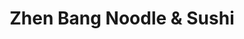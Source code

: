 ---
layout: place
title: "Zhen Bang Noodle & Sushi"
permalink: /new-jersey/atlantic-city/zhen-bang-noodle-sushi.html
stateAbbr: NJ
stateName: New Jersey
cityName: Atlantic City
seo:
  name: "Zhen Bang Noodle & Sushi"
  type: Restaurant
  links: https://www.theoceanac.com/restaurants/zhen-bang-noodle-sushi?utm_source=google&utm_medium=listing&utm_campaign=ocean+casino+resort+zhen+bang
description: "Warm, open-kitchen eatery offering Japanese ramen bowls alongside sushi & sashimi plates. Zhen Bang Noodle & Sushi serves delicious sushi in Atlantic City, New Jersey. Try fresh Japanese dishes for a great dining experience. Available for takeout, lunch, and dinner."
place_id: ChIJe7_FsRLvwIkRyOFKycJYfn0
photos:
  - name: >-
      places/ChIJe7_FsRLvwIkRyOFKycJYfn0/photos/AeeoHcJXBYVfCZ3ofmYLEk5WfKkgeNSBlFs1Uet-vt7_w590bCUmRqWFWt3juRsd1SDg8-EcwbxFvA_Y1im4iAaABjTi0XFovdNGAqrMFw35F8D5hx_8UVjLT4pIVny54iHfIR4gD5WAeO2K5Eztlebw0kQ0T7p7IezdMXSB2bC3FAppQtAta2JGlh7Xt5DQxgv-xLH1UMt64_ek7irCGco--OzMvaNnTSuup3lzVYf1UW9dhINNpstXcTrcKiU6gnKSMB6dmxuT5e81MOveVc-9GtPblVZjmyJbDcCs7eNEGDS1mg
    widthPx: 660
    heightPx: 440
    authorAttributions:
      - displayName: Zhen Bang Noodle & Sushi
        uri: https://maps.google.com/maps/contrib/102875963483847528184
        photoUri: >-
          https://lh3.googleusercontent.com/a-/ALV-UjXWRhIp_zp9YmcULkYm_7NCdtn8v3wB2H8PDrxE3Qrft-Az4Xo=s100-p-k-no-mo
    flagContentUri: >-
      https://www.google.com/local/imagery/report/?cb_client=maps_api_places.places_api&image_key=!1e10!2sAF1QipNt_VHTiJCvPg9nWhO1LPLEVz3n4EdOx4RpAfw-&hl=en-US
    googleMapsUri: >-
      https://www.google.com/maps/place//data=!3m4!1e2!3m2!1sAF1QipNt_VHTiJCvPg9nWhO1LPLEVz3n4EdOx4RpAfw-!2e10!4m2!3m1!1s0x89c0ef12b1c5bf7b:0x7d7e58c2c94ae1c8
  - name: >-
      places/ChIJe7_FsRLvwIkRyOFKycJYfn0/photos/AeeoHcKIS0rVBVSaGIrvoWFMTR-g639fG6MlRPchqOCUF_WAP7LrzX-8JkwKYSnSQJfN4OuHVHL7V0ZflG6wUYaKdONdbJjBMlUUjYgmLGA4tk4_-irBWTgToKc8y0c2JcmOD3oahQrUjRLY7o5d9IQIJCOE7IuIky4rJ0xl4GyK_GrIHCmbUOBU27RZYJWTiayr71F0LCUiFniFIYKP-1OmEOXpVvjImRGBO06dpzempOyXpcUrVoyjZjf3dYSyXQOwOxoDpFJn66BASOnMIYfJYPyABxjVqpVSYA9J_aN-hQFu_9UDzBz_uVXOcnfOkxpABuB42vzBS3awnmCJIJizwDjkN62m1Mmp3X3NmC8m3gdlGeoZzai953u0WkDNY-Lk-MyY_rwsGU-wNN1NcCYpedsGNGzo_g3Iv9i9t1rlzt_Y_zrI
    widthPx: 3600
    heightPx: 4800
    authorAttributions:
      - displayName: Mona
        uri: https://maps.google.com/maps/contrib/107049249436694200231
        photoUri: >-
          https://lh3.googleusercontent.com/a/ACg8ocKFkcBJqz-BV8hxJBCdMVrGkCTFNPeiO91bNeYLqI2ys_VkziE=s100-p-k-no-mo
    flagContentUri: >-
      https://www.google.com/local/imagery/report/?cb_client=maps_api_places.places_api&image_key=!1e10!2sCIHM0ogKEICAgMDImu2zoQE&hl=en-US
    googleMapsUri: >-
      https://www.google.com/maps/place//data=!3m4!1e2!3m2!1sCIHM0ogKEICAgMDImu2zoQE!2e10!4m2!3m1!1s0x89c0ef12b1c5bf7b:0x7d7e58c2c94ae1c8
  - name: >-
      places/ChIJe7_FsRLvwIkRyOFKycJYfn0/photos/AeeoHcLgv7FKAuX1b7CMdUoE496romV4eDox_2qhqNoW7J80Xtgf5ow972yXamPcXP_SCfvKI3-xFYXi_aJ_bORoCwdar-NGlWtKPWL4YV2Sy1afe1x3ubyn7eOPvUFELMUClv6Tc3XCQe8EJq8ggL4IoiMU5ENCiFUxNamROqzFLEnamFUuD2CT96SZpvoXDaC8R1nuJjNYDOs0eqdMcdDdyQeVBPGY3VqNvMHE4xFkWEVb3Q1ruh6zCvnVzDfWiDQ42UtN6Qn8O194Tn8kGsheSWEQXiQH2PJkBakUl2iXVYlPcw
    widthPx: 3000
    heightPx: 4500
    authorAttributions:
      - displayName: Zhen Bang Noodle & Sushi
        uri: https://maps.google.com/maps/contrib/102875963483847528184
        photoUri: >-
          https://lh3.googleusercontent.com/a-/ALV-UjXWRhIp_zp9YmcULkYm_7NCdtn8v3wB2H8PDrxE3Qrft-Az4Xo=s100-p-k-no-mo
    flagContentUri: >-
      https://www.google.com/local/imagery/report/?cb_client=maps_api_places.places_api&image_key=!1e10!2sAF1QipOJx2FTL693UCiehhWAYl_QIcY03VVc2bhDslYb&hl=en-US
    googleMapsUri: >-
      https://www.google.com/maps/place//data=!3m4!1e2!3m2!1sAF1QipOJx2FTL693UCiehhWAYl_QIcY03VVc2bhDslYb!2e10!4m2!3m1!1s0x89c0ef12b1c5bf7b:0x7d7e58c2c94ae1c8
  - name: >-
      places/ChIJe7_FsRLvwIkRyOFKycJYfn0/photos/AeeoHcKgO7eP_ubMeRKdhWDIrwN3jeVC1d4Z8ZUN4LGYCDRQxr7U0O451FiIvtjVdPgo9hfdezovlUtyhjglu5_0ljI3BbL4UZM_Ft4FPA4fGA-DTgGfjd_JKH2GURdU7JDoLnYZgrBOv_emKVB4g4xeqWgCNoxJ6a2AL-sXktRzpEBj0qlXva-b5Vmj-YMbxwHRBmeCOUnE32GJOdjZG11uhFiBy_srOW_RrLXEmMlaYQUmLcCV6DEuISrWZw4g5t_Zjf6NxZ3q5458p5tzDRV_NidIQsEPG-NZS58U_uHqpdtlDw
    widthPx: 3000
    heightPx: 4500
    authorAttributions:
      - displayName: Zhen Bang Noodle & Sushi
        uri: https://maps.google.com/maps/contrib/102875963483847528184
        photoUri: >-
          https://lh3.googleusercontent.com/a-/ALV-UjXWRhIp_zp9YmcULkYm_7NCdtn8v3wB2H8PDrxE3Qrft-Az4Xo=s100-p-k-no-mo
    flagContentUri: >-
      https://www.google.com/local/imagery/report/?cb_client=maps_api_places.places_api&image_key=!1e10!2sAF1QipMBOVabtj6Vkoz5t_Tj7q0JC9CiA946RZEo-11R&hl=en-US
    googleMapsUri: >-
      https://www.google.com/maps/place//data=!3m4!1e2!3m2!1sAF1QipMBOVabtj6Vkoz5t_Tj7q0JC9CiA946RZEo-11R!2e10!4m2!3m1!1s0x89c0ef12b1c5bf7b:0x7d7e58c2c94ae1c8
  - name: >-
      places/ChIJe7_FsRLvwIkRyOFKycJYfn0/photos/AeeoHcIA4YERh4x7o1FTuZHoweHh7HJt6s9DXDlkam_U7showgZ8neXPv7PLzQCZB7Pw5cTvMQijKqHOURlt2KQ-MHlVVGcubL1zrGOEuwza_TW3gbLBt7rXWyOAeH-Wzx3Yrza5btp2PtlXz0vdb4fjFxab2RwEB7xbIYrKDvMrgTxKGswLIw1o1sERvS0hn2BKWTM-AUKiY3NN955r0mC3qbQ16PrzaSiy_mL3ZPIMhdFq3QGX_WL9YoxQeT7IABB30PgEGBYHyATyzEDKmB-vbmvaA3z1GzQ5F7oYvITbSd6riixPEvjNhBzxK9xdVCR18U1ST6rlUCdsiEojR5igtgHcE6gi8HleReHowPo6W0zmfMtBdfp1RiyCrj8zwLug1XMXdJrblzHLgluoT1fcP2Ri-Fv63w-lqXFMx9DRQAE9qA
    widthPx: 2688
    heightPx: 1512
    authorAttributions:
      - displayName: 石川浩司
        uri: https://maps.google.com/maps/contrib/114211784349558597717
        photoUri: >-
          https://lh3.googleusercontent.com/a-/ALV-UjVfNsgBAW0A3W3ENZ3DIMppMMJK-_sePWfuhWY-L4a0C3zC4zmJMA=s100-p-k-no-mo
    flagContentUri: >-
      https://www.google.com/local/imagery/report/?cb_client=maps_api_places.places_api&image_key=!1e10!2sCIHM0ogKEICAgIDX1pfYZw&hl=en-US
    googleMapsUri: >-
      https://www.google.com/maps/place//data=!3m4!1e2!3m2!1sCIHM0ogKEICAgIDX1pfYZw!2e10!4m2!3m1!1s0x89c0ef12b1c5bf7b:0x7d7e58c2c94ae1c8
  - name: >-
      places/ChIJe7_FsRLvwIkRyOFKycJYfn0/photos/AeeoHcKM-_Lq2ucMFHlWWdNFzDLDx6pVWMyKTRa_9a0B24RjWY9AGpDDP7sgVTcUHYrU_KCLEoRtY81J5iQjgsPxLroBtRPg10O4gC-hBb98luKth_OohDktTVbr8YGA3qgQsd4yLVS4epTbXLvHCCSrhkZ2YwUGX_mgz-0Cu-C3hGN17hNzUJL1Bnljh3yO8FM1CqKLsHqm31lguV8xeRXe4l1BDeFZOAAKYEP-hOKmM6psbsVjVVDbmfgQeNTpjUCaAM1mRgPWhhMY5mW2aVX5i1SXG1TBntl23N64dILe33XuRg
    widthPx: 4500
    heightPx: 3000
    authorAttributions:
      - displayName: Zhen Bang Noodle & Sushi
        uri: https://maps.google.com/maps/contrib/102875963483847528184
        photoUri: >-
          https://lh3.googleusercontent.com/a-/ALV-UjXWRhIp_zp9YmcULkYm_7NCdtn8v3wB2H8PDrxE3Qrft-Az4Xo=s100-p-k-no-mo
    flagContentUri: >-
      https://www.google.com/local/imagery/report/?cb_client=maps_api_places.places_api&image_key=!1e10!2sAF1QipPQ3PsCFIe4dEN0TgbMAtdiBs1Cs8D2hfQaa4nR&hl=en-US
    googleMapsUri: >-
      https://www.google.com/maps/place//data=!3m4!1e2!3m2!1sAF1QipPQ3PsCFIe4dEN0TgbMAtdiBs1Cs8D2hfQaa4nR!2e10!4m2!3m1!1s0x89c0ef12b1c5bf7b:0x7d7e58c2c94ae1c8
  - name: >-
      places/ChIJe7_FsRLvwIkRyOFKycJYfn0/photos/AeeoHcJZ9P5pK4zYdPWr8-DMPtS_DO5eqBB4RLui9rjmYLBWDYM6rJ2Z6RS8tJ_mxYbtHe0zxOTB9433-r1dkHFpplpagthLTJXfc18GtjvFift_H7md7GfCutZ4lXryvkIz5MIlZ6x4MUK736Q2RCxvvBOIgNWCKlf0SUpzgHYtvErRh6aX_tEGcbbi7piyXbAHTcVHpwfmIfsBRaFqTpBBu5gEU0wAG_-EH5K5cU8clcXh4b7FyeDtBHZzudWOeVEMxa8sN4vSRBg-z4n1V9nVZqQRHlDvUsphNE8LKfBSBLnALQ
    widthPx: 3000
    heightPx: 4500
    authorAttributions:
      - displayName: Zhen Bang Noodle & Sushi
        uri: https://maps.google.com/maps/contrib/102875963483847528184
        photoUri: >-
          https://lh3.googleusercontent.com/a-/ALV-UjXWRhIp_zp9YmcULkYm_7NCdtn8v3wB2H8PDrxE3Qrft-Az4Xo=s100-p-k-no-mo
    flagContentUri: >-
      https://www.google.com/local/imagery/report/?cb_client=maps_api_places.places_api&image_key=!1e10!2sAF1QipMb8fQiCHur4m1zmZA7xxIVXtx_FCKCqeVF-0jx&hl=en-US
    googleMapsUri: >-
      https://www.google.com/maps/place//data=!3m4!1e2!3m2!1sAF1QipMb8fQiCHur4m1zmZA7xxIVXtx_FCKCqeVF-0jx!2e10!4m2!3m1!1s0x89c0ef12b1c5bf7b:0x7d7e58c2c94ae1c8
  - name: >-
      places/ChIJe7_FsRLvwIkRyOFKycJYfn0/photos/AeeoHcJrYOUCBIGuo9TmrYXoMZqSDk8DlJvloC2m4I9cfSciXHrfJqc2z8XzUpVwKYYDuK_7raV4GMrDvoOW59UaeuAcC_4PwSmb81GLRsk4ZoiS9wcIpv-yapY3cGpjMQdXxT6ZesK-R739GjiuieKDXlc76lvpidMrx3BFiggW4W5Wd8k2jGVzNJJ6qPBL07Etfa8z2wnsDmpU2s_n0ZsNp4b3EyiI14frRWKV5QP48ppUIF2fmj9aAVzd7HVxmnAP-84f4qshZTkuK735eQqj_WRIsc-wLlUhU8XNkN1bc-wFwmgHkil2Mc68tAy7JUSZMFN8yNOjjUwg6OQ_rYp57hAuSIHyogoAEjZrJRJx2-tlntedykYrXrEQvnxVDvYZQ9hMkFk2FrdvX5ru-r_BtPiX8P2kvEKTCmoz_LRNhYk9Wrk
    widthPx: 4000
    heightPx: 3000
    authorAttributions:
      - displayName: Exclusive Eats For You
        uri: https://maps.google.com/maps/contrib/101435563389591916347
        photoUri: >-
          https://lh3.googleusercontent.com/a-/ALV-UjUcG93kCYlFpIy8a6tgGQtJ5Q0UERkDJ-4NlqA6HjPuuit66sVl5w=s100-p-k-no-mo
    flagContentUri: >-
      https://www.google.com/local/imagery/report/?cb_client=maps_api_places.places_api&image_key=!1e10!2sCIHM0ogKEICAgICNmcGjyQE&hl=en-US
    googleMapsUri: >-
      https://www.google.com/maps/place//data=!3m4!1e2!3m2!1sCIHM0ogKEICAgICNmcGjyQE!2e10!4m2!3m1!1s0x89c0ef12b1c5bf7b:0x7d7e58c2c94ae1c8
  - name: >-
      places/ChIJe7_FsRLvwIkRyOFKycJYfn0/photos/AeeoHcLo3QJeKM7hE8U04ELpoWwdzwhIdCWLTTMMRY1h3Hqc7v1xVWL3b9qKXnR6b6XRMEoe16PjDmy681v0c6vds_V_37uia7YBqXwdgzIB7Z1f6u4An6p4oGnIMLdLSLKpXr2xQ8Av2L-z4BwHPUTU7EzIJ_zfcs8WNJLYJj-7ykf6SLcYmaoF79Xo5vhPlAdzghzFnJpYwXY0V6xyf1C7OTig1yE8CBWIiTFAf1jlWK2tDa_8SknrH9rJ-3WRGZxgII5iESFaxt3HrVVBZn-QrFqI1kvj3LeGORorDBSz1I7hvg
    widthPx: 3000
    heightPx: 4500
    authorAttributions:
      - displayName: Zhen Bang Noodle & Sushi
        uri: https://maps.google.com/maps/contrib/102875963483847528184
        photoUri: >-
          https://lh3.googleusercontent.com/a-/ALV-UjXWRhIp_zp9YmcULkYm_7NCdtn8v3wB2H8PDrxE3Qrft-Az4Xo=s100-p-k-no-mo
    flagContentUri: >-
      https://www.google.com/local/imagery/report/?cb_client=maps_api_places.places_api&image_key=!1e10!2sAF1QipNSGExERbZnXSfVLA_pepMRrKCSZlKiHpV5RqVr&hl=en-US
    googleMapsUri: >-
      https://www.google.com/maps/place//data=!3m4!1e2!3m2!1sAF1QipNSGExERbZnXSfVLA_pepMRrKCSZlKiHpV5RqVr!2e10!4m2!3m1!1s0x89c0ef12b1c5bf7b:0x7d7e58c2c94ae1c8
  - name: >-
      places/ChIJe7_FsRLvwIkRyOFKycJYfn0/photos/AeeoHcKeU4a7Ty6_-o2CKtVZe89LU_g4z0cLIwxD63Z41cTVJd6TYvoWr2okQaeTYVndvxyg-odtKXO8OSlqyLygYy4kUyIEEyX8KjIyrcJ885aLq1VPHIGO3gNNuEHBUB6Ps0PqD8OUT87l5J3A7VDn9lL4fvpTaN3du9X124trB0jk7phxF3MOAqOSIdgrqyzAnePXsHgumN_gRWtTBwR2_uwB9DLFlFM9-4socivSrbl7BiK80niGuEZq7THZje7pf0UDYvdDhAyeIlQbljWwgDcIWEfKh1mFV684nss6hjQVOSqGOBox1KaW1XirtHMBAoDf-3gqUni4oLA-lDFcuqAs3jnjevPJWssERPzQtaHh-H1x91CQyu8UUBb9JiWMw8FnNaEDyLE7DbiALNo9-7QM5cXpumhYUYdl_XrgFzAOuD_2
    widthPx: 3600
    heightPx: 4800
    authorAttributions:
      - displayName: Joy Day
        uri: https://maps.google.com/maps/contrib/100574213764777645657
        photoUri: >-
          https://lh3.googleusercontent.com/a-/ALV-UjUqV4fsckCNSBMe6MujC1Os_Y9rNB1qdszVppL8gAheSQ40iLdx=s100-p-k-no-mo
    flagContentUri: >-
      https://www.google.com/local/imagery/report/?cb_client=maps_api_places.places_api&image_key=!1e10!2sCIHM0ogKEICAgICf0puFrgE&hl=en-US
    googleMapsUri: >-
      https://www.google.com/maps/place//data=!3m4!1e2!3m2!1sCIHM0ogKEICAgICf0puFrgE!2e10!4m2!3m1!1s0x89c0ef12b1c5bf7b:0x7d7e58c2c94ae1c8
address: 500 Boardwalk, Atlantic City, NJ 08401, USA
street: 500 Boardwalk
city: Atlantic City
state: NJ
zip: '08401'
country: USA
neighborhood: null
latitude: '39.362939'
longitude: '-74.415435'
accessibility_options:
  wheelchairAccessibleParking: true
  wheelchairAccessibleEntrance: true
  wheelchairAccessibleRestroom: true
  wheelchairAccessibleSeating: true
business_status: OPERATIONAL
name: Zhen Bang Noodle & Sushi
google_maps_links:
  directionsUri: >-
    https://www.google.com/maps/dir//''/data=!4m7!4m6!1m1!4e2!1m2!1m1!1s0x89c0ef12b1c5bf7b:0x7d7e58c2c94ae1c8!3e0
  placeUri: https://maps.google.com/?cid=9042762695430562248
  writeAReviewUri: >-
    https://www.google.com/maps/place//data=!4m3!3m2!1s0x89c0ef12b1c5bf7b:0x7d7e58c2c94ae1c8!12e1
  reviewsUri: >-
    https://www.google.com/maps/place//data=!4m4!3m3!1s0x89c0ef12b1c5bf7b:0x7d7e58c2c94ae1c8!9m1!1b1
  photosUri: >-
    https://www.google.com/maps/place//data=!4m3!3m2!1s0x89c0ef12b1c5bf7b:0x7d7e58c2c94ae1c8!10e5
primary_type: Restaurant
opening_hours:
  regular: null
  current: null
secondary_opening_hours:
  regular:
    weekdayDescriptions: null
    type: null
  current:
    weekdayDescriptions: null
    type: null
phone: (609) 783-8000
price_level: null
price_range: null
rating: '3.9'
rating_count: 556
website: >-
  https://www.theoceanac.com/restaurants/zhen-bang-noodle-sushi?utm_source=google&utm_medium=listing&utm_campaign=ocean+casino+resort+zhen+bang
reviews:
  - name: >-
      places/ChIJe7_FsRLvwIkRyOFKycJYfn0/reviews/ChZDSUhNMG9nS0VJQ0FnSUNyck9fTU1REAE
    relativePublishTimeDescription: 4 weeks ago
    rating: 3
    text:
      text: >-
        Zhen Bang Noodle & Sushi is a restaurant that specializes in Japanese,
        Vietnamese, and Chinese. It can be found on the casino level of Ocean
        Casino Resort across from Wahlburgers.


        During my stay at Ocean this past June, I was craving noodles so I had
        to hit up Zhen Bang. This time around I got to try the Shrimp Pad Thai,
        and It was delicious. It packed alot more flavor than the Seafood Pan
        Fried Noodle.


        Service wasn't great this time around. The host was unwelcoming and our
        server wasn't able to be attentive because he was too busy.


        Takeout is available but there is no delivery.
      languageCode: en
    originalText:
      text: >-
        Zhen Bang Noodle & Sushi is a restaurant that specializes in Japanese,
        Vietnamese, and Chinese. It can be found on the casino level of Ocean
        Casino Resort across from Wahlburgers.


        During my stay at Ocean this past June, I was craving noodles so I had
        to hit up Zhen Bang. This time around I got to try the Shrimp Pad Thai,
        and It was delicious. It packed alot more flavor than the Seafood Pan
        Fried Noodle.


        Service wasn't great this time around. The host was unwelcoming and our
        server wasn't able to be attentive because he was too busy.


        Takeout is available but there is no delivery.
      languageCode: en
    authorAttribution:
      displayName: Josh Huntington
      uri: https://www.google.com/maps/contrib/118237156745663241389/reviews
      photoUri: >-
        https://lh3.googleusercontent.com/a-/ALV-UjV2zIje0kLmpocDkxg3ehju2nRvCICwg3TR2n1VDOvq2wh8jHA=s128-c0x00000000-cc-rp-mo-ba4
    publishTime: '2025-03-15T17:48:32.014016Z'
    flagContentUri: >-
      https://www.google.com/local/review/rap/report?postId=ChZDSUhNMG9nS0VJQ0FnSUNyck9fTU1REAE&d=17924085&t=1
    googleMapsUri: >-
      https://www.google.com/maps/reviews/data=!4m6!14m5!1m4!2m3!1sChZDSUhNMG9nS0VJQ0FnSUNyck9fTU1REAE!2m1!1s0x89c0ef12b1c5bf7b:0x7d7e58c2c94ae1c8
  - name: >-
      places/ChIJe7_FsRLvwIkRyOFKycJYfn0/reviews/ChZDSUhNMG9nS0VJQ0FnSURIeUphbkRBEAE
    relativePublishTimeDescription: 7 months ago
    rating: 1
    text:
      text: >-
        I had an unpleasant and unprofessional experience recently on Tuesday
        night 9/10/2024 around 8-9pm. I don’t know the name of the host but it
        was very unprofessional and I felt discriminated and uncomfortable.
        First of all, I love this restaurant and I am a regular there which I
        often came to AC twice a month or more and this is a must stop by place.
        All the waiters were hardworking and super friendly, i understand during
        busy time they are busy running around and wait time maybe a big long
        but I really appreciate their service and the food and I always tip them
        well. The host I recently encountered was very unprofessional I don’t
        know she is treating me this way due to my appearance which I am Asian
        American wearing a hoodie and short pants for my comfort , I called the
        restaurant from my room which no one picked up I thought they must be
        busy to take online order so I walked in to make the take out order.
        When I walked in atmosphere was filled with a decent amount customer not
        as busy as on weekends. I caught her on her phone then I asked “hi, can
        I make a take out order? She looked up and glance at me and do u need a
        menu, I said no I know what I want. then she point at somewhere and tell
        me to go stand over there. I asked where? And she said go stand next to
        the computer pointing at the computer there and then went back to her
        phone leaning against the host cabin. I Normally dine in but I wanted to
        save the food for later and I prefer to take out this time, normally the
        host will greet customers nicely with a welcome face and guide customers
        or at least would say “can you please wait by the counter there I will
        send someone to take your order” but she was very rude pointing fingers
        Two TIMES impatiently and throw me off there; does she expect me to know
        where or how to make an order? I am paying for my food and I am not
        there to beg for free food. I felt discriminated and racist by her
        behavior. I would understand if she was busy with other customers or
        other things but she was busy on her phone and gives a poor service to
        customers who love this restaurant, that ruins Zhen Bang’s reputation. I
        was also once a host in my early age and  this is not how I would treat
        customers no matter what they are or how they look. I believe Putting
        personal things aside and performing a good work ethic is very
        important. I felt very uncomfortable and disrespected. but the waiter
        greets me well and take my order nicely, he said it would be ready in 10
        mins and I told him I will come back, I m glad he remembered me coz I
        just ate there two times last week. Eventho it is an Asian restaurant I
        am happy to see diversity in the work place and everyone is so friendly
        and hardworking. I could not stand to see the disrespectful host so I
        left and told my Indian friend to pick up the food for me. he also said
        the same thing that she was on phone and barely greet him and just
        standing where she is and pointing at the bag that’s already packed at
        the counter, he has to go and get the food bag. Normally the host would
        bring the food bag to us or at least nicely guide us where to pick up
        the food. I don’t know how many customers faced this unprofessional
        behavior and customer servicing of a host last night but as a customer
        who loves to come back to this place again in the future, I hope not to
        encounter this kinda of situation again.
      languageCode: en
    originalText:
      text: >-
        I had an unpleasant and unprofessional experience recently on Tuesday
        night 9/10/2024 around 8-9pm. I don’t know the name of the host but it
        was very unprofessional and I felt discriminated and uncomfortable.
        First of all, I love this restaurant and I am a regular there which I
        often came to AC twice a month or more and this is a must stop by place.
        All the waiters were hardworking and super friendly, i understand during
        busy time they are busy running around and wait time maybe a big long
        but I really appreciate their service and the food and I always tip them
        well. The host I recently encountered was very unprofessional I don’t
        know she is treating me this way due to my appearance which I am Asian
        American wearing a hoodie and short pants for my comfort , I called the
        restaurant from my room which no one picked up I thought they must be
        busy to take online order so I walked in to make the take out order.
        When I walked in atmosphere was filled with a decent amount customer not
        as busy as on weekends. I caught her on her phone then I asked “hi, can
        I make a take out order? She looked up and glance at me and do u need a
        menu, I said no I know what I want. then she point at somewhere and tell
        me to go stand over there. I asked where? And she said go stand next to
        the computer pointing at the computer there and then went back to her
        phone leaning against the host cabin. I Normally dine in but I wanted to
        save the food for later and I prefer to take out this time, normally the
        host will greet customers nicely with a welcome face and guide customers
        or at least would say “can you please wait by the counter there I will
        send someone to take your order” but she was very rude pointing fingers
        Two TIMES impatiently and throw me off there; does she expect me to know
        where or how to make an order? I am paying for my food and I am not
        there to beg for free food. I felt discriminated and racist by her
        behavior. I would understand if she was busy with other customers or
        other things but she was busy on her phone and gives a poor service to
        customers who love this restaurant, that ruins Zhen Bang’s reputation. I
        was also once a host in my early age and  this is not how I would treat
        customers no matter what they are or how they look. I believe Putting
        personal things aside and performing a good work ethic is very
        important. I felt very uncomfortable and disrespected. but the waiter
        greets me well and take my order nicely, he said it would be ready in 10
        mins and I told him I will come back, I m glad he remembered me coz I
        just ate there two times last week. Eventho it is an Asian restaurant I
        am happy to see diversity in the work place and everyone is so friendly
        and hardworking. I could not stand to see the disrespectful host so I
        left and told my Indian friend to pick up the food for me. he also said
        the same thing that she was on phone and barely greet him and just
        standing where she is and pointing at the bag that’s already packed at
        the counter, he has to go and get the food bag. Normally the host would
        bring the food bag to us or at least nicely guide us where to pick up
        the food. I don’t know how many customers faced this unprofessional
        behavior and customer servicing of a host last night but as a customer
        who loves to come back to this place again in the future, I hope not to
        encounter this kinda of situation again.
      languageCode: en
    authorAttribution:
      displayName: Tin Oo
      uri: https://www.google.com/maps/contrib/114704701705638518259/reviews
      photoUri: >-
        https://lh3.googleusercontent.com/a-/ALV-UjW0bNOawt1jSmZ-2GMQqX-MKkx9Bnt6v3syLR42Rr1foUMV8l-b=s128-c0x00000000-cc-rp-mo-ba3
    publishTime: '2024-09-11T21:33:06.995181Z'
    flagContentUri: >-
      https://www.google.com/local/review/rap/report?postId=ChZDSUhNMG9nS0VJQ0FnSURIeUphbkRBEAE&d=17924085&t=1
    googleMapsUri: >-
      https://www.google.com/maps/reviews/data=!4m6!14m5!1m4!2m3!1sChZDSUhNMG9nS0VJQ0FnSURIeUphbkRBEAE!2m1!1s0x89c0ef12b1c5bf7b:0x7d7e58c2c94ae1c8
  - name: >-
      places/ChIJe7_FsRLvwIkRyOFKycJYfn0/reviews/ChZDSUhNMG9nS0VJQ0FnSURudHRxamJBEAE
    relativePublishTimeDescription: 6 months ago
    rating: 5
    text:
      text: >-
        A little on the pricey side but we had a great experience. Wonderful
        service and the best lo mein I've ever had. I recommend the crab racoon,
        pork lo mein and pan seared black pepper flank steak. All
        extraordinarily seasoned and tasty!
      languageCode: en
    originalText:
      text: >-
        A little on the pricey side but we had a great experience. Wonderful
        service and the best lo mein I've ever had. I recommend the crab racoon,
        pork lo mein and pan seared black pepper flank steak. All
        extraordinarily seasoned and tasty!
      languageCode: en
    authorAttribution:
      displayName: Lindy B.
      uri: https://www.google.com/maps/contrib/103359462658839297986/reviews
      photoUri: >-
        https://lh3.googleusercontent.com/a-/ALV-UjXjbKnbdensQ6N5YR9phCwr1dU7ICPu-tGp4hO5byq7Xy5U9rBVmg=s128-c0x00000000-cc-rp-mo-ba4
    publishTime: '2024-10-05T16:55:43.361802Z'
    flagContentUri: >-
      https://www.google.com/local/review/rap/report?postId=ChZDSUhNMG9nS0VJQ0FnSURudHRxamJBEAE&d=17924085&t=1
    googleMapsUri: >-
      https://www.google.com/maps/reviews/data=!4m6!14m5!1m4!2m3!1sChZDSUhNMG9nS0VJQ0FnSURudHRxamJBEAE!2m1!1s0x89c0ef12b1c5bf7b:0x7d7e58c2c94ae1c8
  - name: >-
      places/ChIJe7_FsRLvwIkRyOFKycJYfn0/reviews/ChZDSUhNMG9nS0VJQ0FnSURuM3JTZ0pBEAE
    relativePublishTimeDescription: 6 months ago
    rating: 5
    text:
      text: >-
        Wow! Delicious spot in the center of the action, steps from the casino
        floor at Ocean Casino and Resort. Zhen Bang has a varied menu of freshly
        prepared, authentic Asian food.

        We visited for a quick lunch and tried mostly dim sum. We tried two
        different sushi rolls, crab Rangoon, steamed dumplings and fried
        dumplings.

        Everything arrived quickly at our table, hot and prepared well. I really
        liked it here. I'd visit again.
      languageCode: en
    originalText:
      text: >-
        Wow! Delicious spot in the center of the action, steps from the casino
        floor at Ocean Casino and Resort. Zhen Bang has a varied menu of freshly
        prepared, authentic Asian food.

        We visited for a quick lunch and tried mostly dim sum. We tried two
        different sushi rolls, crab Rangoon, steamed dumplings and fried
        dumplings.

        Everything arrived quickly at our table, hot and prepared well. I really
        liked it here. I'd visit again.
      languageCode: en
    authorAttribution:
      displayName: Gloria
      uri: https://www.google.com/maps/contrib/105192627197791686026/reviews
      photoUri: >-
        https://lh3.googleusercontent.com/a-/ALV-UjUaMvJHKh206_3_2-9___vggz3KPXOXnW5QjtZf-peiHLXlg23_=s128-c0x00000000-cc-rp-mo-ba5
    publishTime: '2024-10-06T06:53:45.787657Z'
    flagContentUri: >-
      https://www.google.com/local/review/rap/report?postId=ChZDSUhNMG9nS0VJQ0FnSURuM3JTZ0pBEAE&d=17924085&t=1
    googleMapsUri: >-
      https://www.google.com/maps/reviews/data=!4m6!14m5!1m4!2m3!1sChZDSUhNMG9nS0VJQ0FnSURuM3JTZ0pBEAE!2m1!1s0x89c0ef12b1c5bf7b:0x7d7e58c2c94ae1c8
  - name: >-
      places/ChIJe7_FsRLvwIkRyOFKycJYfn0/reviews/ChZDSUhNMG9nS0VJQ0FnSUN2NlpiOERREAE
    relativePublishTimeDescription: 4 months ago
    rating: 5
    text:
      text: >-
        Delicious Asian cuisine!  Tried the roasted duck, mei fun and Singapore
        noodles.  Food was hot and flavorful.  Jai service was great too.
      languageCode: en
    originalText:
      text: >-
        Delicious Asian cuisine!  Tried the roasted duck, mei fun and Singapore
        noodles.  Food was hot and flavorful.  Jai service was great too.
      languageCode: en
    authorAttribution:
      displayName: Rox S
      uri: https://www.google.com/maps/contrib/112344049021128299698/reviews
      photoUri: >-
        https://lh3.googleusercontent.com/a-/ALV-UjVeO5C5_pT5wGVDxvTRDS7x4t52fMMyxsCPDi1OstnMsg3FOGjYwQ=s128-c0x00000000-cc-rp-mo-ba6
    publishTime: '2024-12-12T13:20:27.610091Z'
    flagContentUri: >-
      https://www.google.com/local/review/rap/report?postId=ChZDSUhNMG9nS0VJQ0FnSUN2NlpiOERREAE&d=17924085&t=1
    googleMapsUri: >-
      https://www.google.com/maps/reviews/data=!4m6!14m5!1m4!2m3!1sChZDSUhNMG9nS0VJQ0FnSUN2NlpiOERREAE!2m1!1s0x89c0ef12b1c5bf7b:0x7d7e58c2c94ae1c8
parking_options: null
payment_options:
  acceptsCreditCards: true
  acceptsDebitCards: true
  acceptsCashOnly: false
  acceptsNfc: true
allow_dogs: null
curbside_pickup: false
delivery: false
dine_in: true
good_for_children: true
good_for_groups: true
good_for_sports: false
live_music: false
menu_for_children: false
outdoor_seating: false
reservable: true
restroom: true
serves_beer: true
serves_breakfast: false
serves_brunch: false
serves_cocktails: true
serves_coffee: true
serves_dinner: true
serves_dessert: true
serves_lunch: true
serves_vegetarian_food: true
serves_wine: true
takeout: true
summary: >-
  Warm, open-kitchen eatery offering Japanese ramen bowls alongside sushi &
  sashimi plates.

---